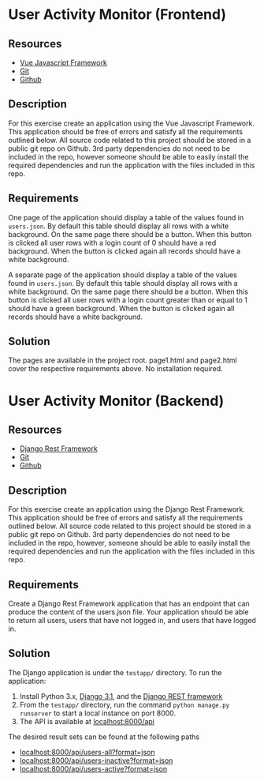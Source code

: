# User Activity Monitor (Frontend)

## Resources
- [Vue Javascript Framework](https://vuejs.org/)
- [Git](https://git-scm.com/)
- [Github](https://github.com/)

## Description
For this exercise create an application using the Vue Javascript Framework.  This application should be free of errors and satisfy all the requirements outlined below.  All source code related to this project should be stored in a public git repo on Github. 3rd party dependencies do not need to be included in the repo, however someone should be able to easily install the required dependencies and run the application with the files included in this repo.

## Requirements
One page of the application should display a table of the values found in `users.json`.  By default this table should display all rows with a white background.  On the same page there should be a button.  When this button is clicked all user rows with a login count of 0 should have a red background.  When the button is clicked again all records should have a white background.

A separate page of the application should display a table of the values found in `users.json`.  By default this table should display all rows with a white background.  On the same page there should be a button.  When this button is clicked all user rows with a login count greater than or equal to 1 should have a green background.  When the button is clicked again all records should have a white background.

## Solution
The pages are available in the project root. page1.html and page2.html cover the respective requirements above. No installation required.


# User Activity Monitor (Backend)

## Resources
- [Django Rest Framework](https://www.django-rest-framework.org/)
- [Git](https://git-scm.com/)
- [Github](https://github.com/)

## Description
For this exercise create an application using the Django Rest Framework. This application should be free of errors and satisfy all the requirements outlined below. All source code related to this project should be stored in a public git repo on Github. 3rd party dependencies do not need to be included in the repo, however, someone should be able to easily install the required dependencies and run the application with the files included in this repo.

## Requirements
Create a Django Rest Framework application that has an endpoint that can produce the content of the users.json file. Your application should be able to return all users, users that have not logged in, and users that have logged in.

## Solution
The Django application is under the `testapp/` directory. To run the application:

1. Install Python 3.x, [Django 3.1](https://docs.djangoproject.com/en/3.1/topics/install/#installing-official-release), and the [Django REST framework](https://www.django-rest-framework.org/#installation)
2. From the `testapp/` directory, run the command `python manage.py runserver` to start a local instance on port 8000.
3. The API is available at [localhost:8000/api](localhost:8000/api)

The desired result sets can be found at the following paths
- [localhost:8000/api/users-all?format=json](localhost:8000/api/users-all?format=json) 
- [localhost:8000/api/users-inactive?format=json](localhost:8000/api/users-inactive?format=json) 
- [localhost:8000/api/users-active?format=json](localhost:8000/api/users-active?format=json)